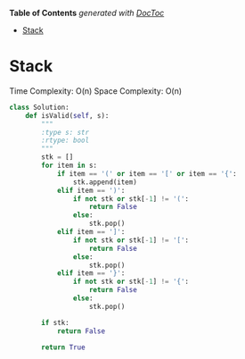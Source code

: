 <!-- START doctoc generated TOC please keep comment here to allow auto update -->
<!-- DON'T EDIT THIS SECTION, INSTEAD RE-RUN doctoc TO UPDATE -->
**Table of Contents**  *generated with [DocToc](https://github.com/thlorenz/doctoc)*

- [Stack](#stack)

<!-- END doctoc generated TOC please keep comment here to allow auto update -->

# Stack

Time Complexity: O(n)
Space Complexity: O(n)

```python
class Solution:
    def isValid(self, s):
        """
        :type s: str
        :rtype: bool
        """
        stk = []
        for item in s:
            if item == '(' or item == '[' or item == '{':
                stk.append(item)
            elif item == ')':
                if not stk or stk[-1] != '(':
                    return False
                else:
                    stk.pop()
            elif item == ']':
                if not stk or stk[-1] != '[':
                    return False
                else:
                    stk.pop()
            elif item == '}':
                if not stk or stk[-1] != '{':
                    return False
                else:
                    stk.pop()

        if stk:
            return False

        return True
```
